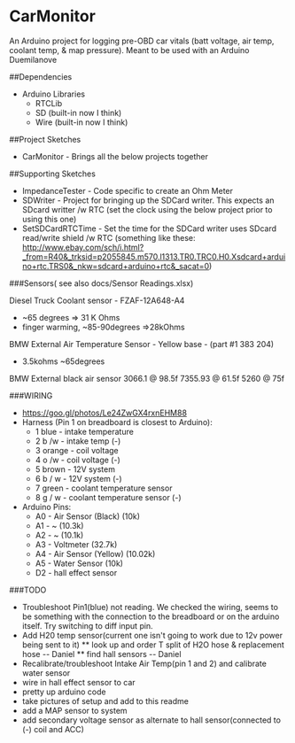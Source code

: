 # CarMonitor
An Arduino project for logging pre-OBD car vitals (batt voltage, air temp, coolant temp, &amp; map pressure). Meant to be used with an Arduino Duemilanove

##Dependencies
  * Arduino Libraries
    * RTCLib
    * SD (built-in now I think)
    * Wire (built-in now I think)

##Project Sketches
 * CarMonitor - Brings all the below projects together
   
##Supporting Sketches
 * ImpedanceTester - Code specific to create an Ohm Meter
 * SDWriter - Project for bringing up the SDCard writer. This expects an SDcard writter /w RTC (set the clock using the below project prior to using this one)
 * SetSDCardRTCTime - Set the time for the SDCard writer uses SDcard read/write shield /w RTC (something like these: http://www.ebay.com/sch/i.html?_from=R40&_trksid=p2055845.m570.l1313.TR0.TRC0.H0.Xsdcard+arduino+rtc.TRS0&_nkw=sdcard+arduino+rtc&_sacat=0)

###Sensors( see also docs/Sensor Readings.xlsx)

Diesel Truck Coolant sensor - FZAF-12A648-A4
 * ~65 degrees => 31 K Ohms
 * finger warming, ~85-90degrees =>28kOhms

BMW External Air Temperature Sensor  - Yellow base - (part #1 383 204)
 * 3.5kohms ~65degrees 

BMW External black air sensor
 3066.1 @ 98.5f
 7355.93 @ 61.5f
 5260 @ 75f

###WIRING
  * https://goo.gl/photos/Le24ZwGX4rxnEHM88 
  * Harness (Pin 1 on breadboard is closest to Arduino):
    *  1 blue - intake temperature
	*  2 b /w - intake temp (-)
	*  3 orange - coil voltage
	*  4 o /w   - coil voltage (-)
	*  5 brown - 12V system
	*  6 b / w - 12V system (-)
	*  7 green - coolant temperature sensor
	*  8 g / w - coolant temperature sensor (-)
  * Arduino Pins:
    * A0 - Air Sensor (Black) (10k)
	* A1 - ~ (10.3k)
	* A2 - ~ (10.1k)
	* A3 - Voltmeter (32.7k)
	* A4 - Air Sensor (Yellow) (10.02k)
	* A5 - Water Sensor (10k)
	* D2 - hall effect sensor

###TODO
  * Troubleshoot Pin1(blue) not reading. We checked the wiring, seems to be something with the connection to the breadboard or on the arduino itself. Try switching to diff input pin.
  * Add H20 temp sensor(current one isn't going to work due to 12v power being sent to it)
  ** look up and order T split of H2O hose & replacement hose -- Daniel
  ** find hall sensors -- Daniel
  * Recalibrate/troubleshoot Intake Air Temp(pin 1 and 2) and calibrate water sensor
  * wire in hall effect sensor to car
  * pretty up arduino code
  * take pictures of setup and add to this readme
  * add a MAP sensor to system
  * add secondary voltage sensor as alternate to hall sensor(connected to (-) coil and ACC) 
